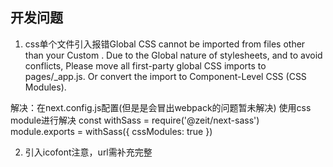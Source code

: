 ## 开发问题
 1. css单个文件引入报错Global CSS cannot be imported from files other than your Custom <App>. Due to the Global nature of stylesheets, and to avoid conflicts, Please move all first-party global CSS imports to pages/_app.js. Or convert the import to Component-Level CSS (CSS Modules).

 解决：在next.config.js配置(但是是会冒出webpack的问题暂未解决) 使用css module进行解决
 const withSass = require('@zeit/next-sass')
  module.exports = withSass({
    cssModules: true
  })

2. 引入icofont注意，url需补充完整